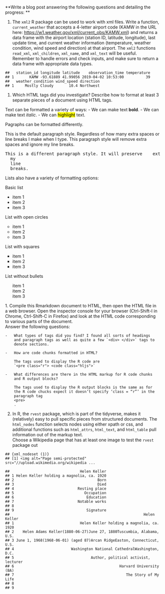 **Write a blog post answering the following questions and detailing the
progress: **

1.  The `xml2` R package can be used to work with xml files. Write a
    function, `current_weather` that accepts a 4-letter airport code
    (KAMW in the URL here:
    <a href="https://w1.weather.gov/xml/current_obs/KAMW.xml" class="uri">https://w1.weather.gov/xml/current_obs/KAMW.xml</a>)
    and returns a data frame with the airport location (station ID,
    latitude, longitude), last update time, and current weather
    information (temperature, weather condition, wind speed and
    direction) at that airport. The `xml2` functions `read_xml`,
    `xml_children`, `xml_name`, and `xml_text` will be useful. Remember
    to handle errors and check inputs, and make sure to return a data
    frame with appropriate data types.

<!-- -->

    ##   station_id longitude latitude    observation_time temperature
    ## 1       KAMW -93.61889 41.99056 2019-04-02 10:53:00          39
    ##   weather_condition wind_speed direction
    ## 1     Mostly Cloudy       10.4 Northwest

1.  Which HTML tags did you investigate? Describe how to format at least
    3 separate pieces of a document using HTML tags.

Text can be formatted a variety of ways: - We can make text <b>
bold</b>. - We can make text <i> italic</i>. - We can
<mark>highlight</mark> text.

Pagraphs can be formatted differently.
<p>
This is the default paragraph style. Regardless of how many extra spaces
or line breaks I make when I type. This paragraph style will remove
extra spaces and ignore my line breaks.
</p>
<pre>This is a different paragraph style. It will preserve    extra     spaces  and 
  my
  line
  breaks.</pre>
Lists also have a variety of formatting options:

Basic list
<ul>
<li>
item 1
</li>
<li>
item 2
</li>
<li>
item 3
</li>
</ul>
List with open circles
<ul style="list-style-type:circle;">
<li>
item 1
</li>
<li>
item 2
</li>
<li>
item 3
</li>
</ul>
List with squares
<ul style="list-style-type:square;">
<li>
item 1
</li>
<li>
item 2
</li>
<li>
item 3
</li>
</ul>
List without bullets
<ul style="list-style-type:none;">
<li>
item 1
</li>
<li>
item 2
</li>
<li>
item 3
</li>
</ul>
1.  Compile this Rmarkdown document to HTML, then open the HTML file in
    a web browser. Open the inspector console for your browser
    (Ctrl-Shift-I in Chrome, Ctrl-Shift-C in Firefox) and look at the
    HTML code corresponding to various parts of the document. <br>
    Answer the following questions:

    -   What types of tags did you find? I found all sorts of headings
        and paragraph tags as well as quite a few `<div> </div>` tags to
        denote sections.

    -   How are code chunks formatted in HTML?

        The tags used to display the R code are
        `<pre class="r"> <code class="hljs">`

    -   What differences are there in the HTML markup for R code chunks
        and R output blocks?

        The tags used to display the R output blocks is the same as for
        the R code chucks expect it doesn’t specify ‘class = “r”’ in the
        paragraph tag
        <pre>
        .

2.  In R, the `rvest` package, which is part of the tidyverse, makes it
    (relatively) easy to pull specific pieces from structured documents.
    The `html_nodes` function selects nodes using either xpath or css,
    and additional functions such as `html_attrs`, `html_text`, and
    `html_table` pull information out of the markup text.<br> Choose a
    Wikipedia page that has at least one image to test the `rvest`
    package out

<!-- -->

    ## {xml_nodeset (1)}
    ## [1] <img alt="Page semi-protected" src="//upload.wikimedia.org/wikipedia ...

    ##                                Helen Keller
    ## 1 Helen Keller holding a magnolia, ca. 1920
    ## 2                                      Born
    ## 3                                      Died
    ## 4                             Resting place
    ## 5                                Occupation
    ## 6                                 Education
    ## 7                             Notable works
    ## 8                                          
    ## 9                                 Signature
    ##                                                             Helen Keller
    ## 1                              Helen Keller holding a magnolia, ca. 1920
    ## 2    Helen Adams Keller(1880-06-27)June 27, 1880Tuscumbia, Alabama, U.S.
    ## 3 June 1, 1968(1968-06-01) (aged 87)Arcan RidgeEaston, Connecticut, U.S.
    ## 4                          Washington National CathedralWashington, D.C.
    ## 5                                   Author, political activist, lecturer
    ## 6                                                Harvard University (BA)
    ## 7                                                   The Story of My Life
    ## 8                                                                       
    ## 9
